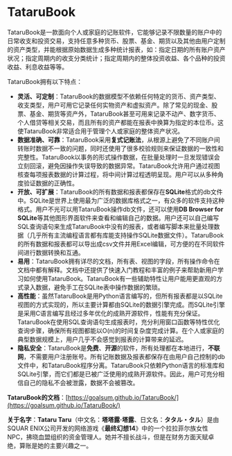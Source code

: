 # TataruBook

TataruBook是一款面向个人或家庭的记账软件，它能够记录不限数量的账户中的日常收支和投资交易，支持任意多种货币、股票、基金、期货以及其他由用户定制的资产类型，并能根据原始数据生成多种统计报表，如：指定日期的所有账户资产状况；指定周期内的收支分类统计；指定周期内的整体投资收益、各个品种的投资收益、利息收益等等。

TataruBook拥有以下特点：

- **灵活、可定制**：TataruBook的数据模型不依赖任何特定的货币、资产类型、收支类型，用户可用它记录任何实物资产和虚拟资产。除了常见的现金、股票、基金、期货等资产外，TataruBook甚至可用来记录不动产、数字货币、个人借贷等相关交易，而且所有的资产都能在报表中换算为指定的本位币。这使TataruBook非常适合用于管理个人或家庭的整体资产状况。
- **数据准确、可靠**：TataruBook采用**复式记账法**，从根源上避免了不同账户间转账时数据不一致的问题，同时还使用了很多校验规则来保证数据的一致性和完整性。TataruBook以事务的形式操作数据，在批量处理时一旦发现错误会立刻回滚，避免因操作失误导致的数据异常。TataruBook允许用户通过视图核查每项报表数据的计算过程，将中间计算过程透明呈现。用户可以从多种角度验证数据的正确性。
- **开放、可扩展**：TataruBook的所有数据和报表都保存在**SQLite**格式的db文件中。SQLite是世界上使用最为广泛的数据库格式之一，有众多的软件支持这种格式。用户不光可以用TataruBook操作db文件，还可以使用**DB Browser for SQLite**等其他图形界面软件来查看和编辑自己的数据。用户还可以自己编写SQL查询语句来生成TataruBook中没有的报表，或者编写脚本来批量处理数据（几乎所有主流编程语言都有库能支持操作SQLite数据文件）。TataruBook的所有数据和报表都可以导出成csv文件并用Excel编辑，可方便的在不同软件间进行数据转换和互通。
- **易用**：TataruBook拥有详尽的文档，所有表、视图的字段，所有操作命令在文档中都有解释。文档中还提供了快速入门教程和丰富的例子来帮助新用户学习如何使用TataruBook。TataruBook有一些辅助特性让用户能用更直观的方式录入数据，避免手工在SQLite表中操作数据的繁琐。
- **高性能**：虽然TataruBook是用Python语言编写的，但所有报表都是以SQLite视图的方式实现的，所以主要计算都由SQLite的数据引擎完成。而SQLite引擎是采用C语言编写且经过多年优化的成熟开源软件，性能有充分保证。TataruBook在使用SQL查询语句生成报表时，充分利用窗口函数等特性优化查询步骤，确保所有视图都能以O(n)的时间复杂度完成计算。在个人或家庭的典型数据规模上，用户几乎不会感觉到报表的计算带来的延迟。
- **隐私安全**：TataruBook是**免费**、**开源**的软件，所有处理都在本地进行，**不联网**，不需要用户注册账号。所有记账数据及报表都保存在由用户自己控制的db文件中，和TataruBook程序分离。TataruBook只依赖Python语言的标准库和SQLite引擎，而它们都是已被广泛使用的成熟开源软件。因此，用户可充分相信自己的隐私不会被泄露，数据不会被篡改。

**TataruBook的文档**：[https://goalsum.github.io/TataruBook/](https://goalsum.github.io/TataruBook/)

**关于名字**：**Tataru Taru**（中文名：**塔塔露·塔露**、日文名：**タタル・タル**）是由SQUAR ENIX公司开发的网络游戏《**最终幻想14**》中的一个拉拉菲尔族女性NPC，拂晓血盟组织的资金管理人。她并不擅长战斗，但是在财务方面天赋卓绝，算账是她的主要兴趣之一。